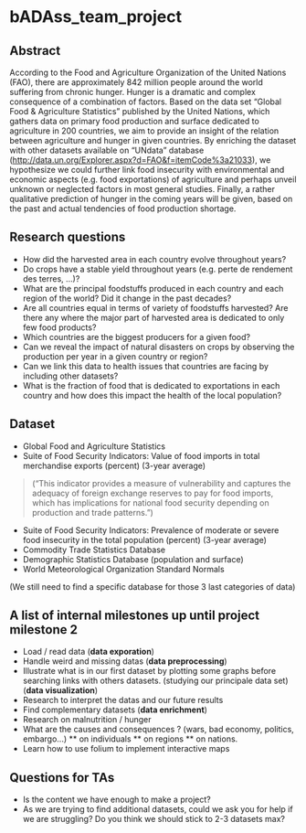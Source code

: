 # bADAss_team_project

## Abstract
According to the Food and Agriculture Organization of the United Nations (FAO), there are approximately 842 million people around the world suffering from chronic hunger. Hunger is a dramatic and complex consequence of a combination of factors. 
Based on the data set “Global Food & Agriculture Statistics” published by the United Nations, which gathers data on primary food production and surface dedicated to agriculture in 200 countries, we aim to provide an insight of the relation between agriculture and hunger in given countries. By enriching the dataset with other datasets available on “UNdata” database (http://data.un.org/Explorer.aspx?d=FAO&f=itemCode%3a21033), we hypothesize we could further link food insecurity with environmental and economic aspects (e.g. food exportations) of agriculture and perhaps unveil unknown or neglected factors in most general studies.
Finally, a rather qualitative prediction of hunger in the coming years will be given, based on the past and actual tendencies of food production shortage. 

## Research questions
* How did the harvested area in each country evolve throughout years?
* Do crops have a stable yield throughout years (e.g. perte de rendement des terres, …)?
* What are the principal foodstuffs produced in each country and each region of the world? Did it change in the past decades?
* Are all countries equal in terms of variety of foodstuffs harvested? Are there any where the major part of harvested area is dedicated to only few food products? 
* Which countries are the biggest producers for a given food?
* Can we reveal the impact of natural disasters on crops by observing the production per year in a given country or region?
* Can we link this data to health issues that countries are facing by including other datasets?
* What is the fraction of food that is dedicated to exportations in each country and how does this impact the health of the local population?

## Dataset
* Global Food and Agriculture Statistics
* Suite of Food Security Indicators: Value of food imports in total merchandise exports (percent) (3-year average) 
>(“This indicator provides a measure of vulnerability and captures the adequacy of foreign exchange reserves to pay for food imports, which has implications for national food security depending on production and trade patterns.”)
* Suite of Food Security Indicators: Prevalence of moderate or severe food insecurity in the total population (percent) (3-year average)
* Commodity Trade Statistics Database
* Demographic Statistics Database (population and surface)
* World Meteorological Organization Standard Normals

(We still need to find a specific  database for those 3 last categories of data)

## A list of internal milestones up until project milestone 2
* Load / read data (**data exporation**)
* Handle weird and missing datas (**data preprocessing**)
* Illustrate what is in our first dataset by plotting some graphs before searching links with others datasets. (studying our principale data set) (**data visualization**)
* Research to interpret the datas and our future results
* Find complementary datasets (**data enrichment**)
* Research on malnutrition / hunger 
* What are the causes and consequences ? (wars, bad economy, politics, embargo...)
** on individuals
** on regions
** on nations.
* Learn how to use folium to implement interactive maps 

## Questions for TAs
* Is the content we have enough to make a project?
* As we are trying to find additional datasets, could we ask you for help if we are struggling? Do you think we should stick to 2-3 datasets max?
